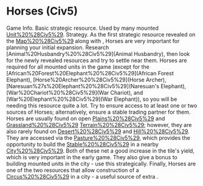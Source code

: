 # Horses (Civ5)

Game Info.
Basic strategic resource. Used by many mounted [Unit%20%28Civ5%29](units).
Strategy.
As the first strategic resource revealed on the [Map%20%28Civ5%29](map) along with , Horses are very important for planning your initial expansion. Research [Animal%20Husbandry%20%28Civ5%29](Animal Husbandry), then look for the newly revealed resources and try to settle near them.
 Horses are required for all mounted units in the game (except for the [African%20Forest%20Elephant%20%28Civ5%29](African Forest Elephant), [Horse%20Archer%20%28Civ5%29](Horse Archer), [Naresuan%27s%20Elephant%20%28Civ5%29](Naresuan's Elephant), [War%20Chariot%20%28Civ5%29](War Chariot), and [War%20Elephant%20%28Civ5%29](War Elephant)), so you will be needing this resource quite a lot. Try to ensure access to at least one or two sources of Horses; alternatively, ensure a stable trading partner for them.
 Horses are usually found on open [Plains%20%28Civ5%29](Plains) and [Grassland%20%28Civ5%29](Grassland) [Terrain%20%28Civ5%29](terrain); however, they are also rarely found on [Desert%20%28Civ5%29](Desert) and [Hill%20%28Civ5%29](Hills). They are accessed via the [Pasture%20%28Civ5%29](Pasture), which provides the opportunity to build the [Stable%20%28Civ5%29](Stable) in a nearby [City%20%28Civ5%29](city). Both of these net a good increase in the tile's yield, which is very important in the early game. They also give a bonus to building mounted units in the city - use this strategically.
Finally, Horses are one of the two resources that allow construction of a [Circus%20%28Civ5%29](Circus) in a city - a useful source of extra .